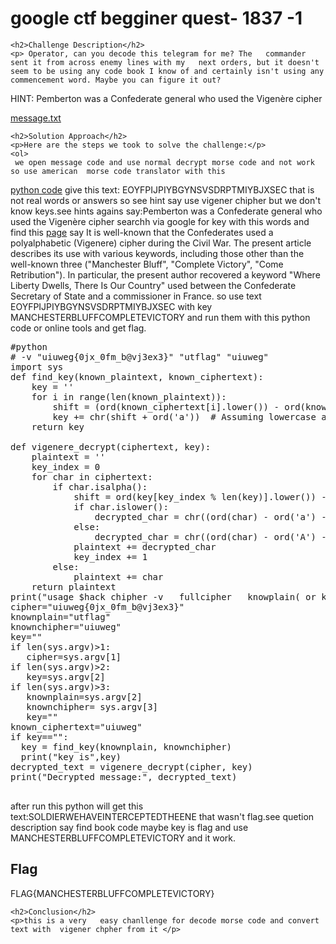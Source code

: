 <!DOCTYPE html>
<html>

<body>
    <h1>google ctf begginer quest-  1837 -1</h1>

    <h2>Challenge Description</h2>
    <p> Operator, can you decode this telegram for me? The   commander sent it from across enemy lines with my   next orders, but it doesn't seem to be using any code book I know of and certainly isn't using any  commencement word. Maybe you can figure it out?  
  HINT: Pemberton was a Confederate general who used    the Vigenère cipher


<a href="https://cybersecctf.github.io/blog/2024/googlectf/beginners-quest/1837/1/message.txt">message.txt</a>

</p>

    <h2>Solution Approach</h2>
    <p>Here are the steps we took to solve the challenge:</p>
    <ol>
     we open message code and use normal decrypt morse code and not work so use american  morse code translator with this
<a href="https://cybersecctf.github.io/blog/2024/googlectf/beginners-quest/1837/0/writeup1.md"> python code</a>
give this text:
EOYFPIJPIYBGYNSVSDRPTMIYBJXSEC
that is not real words or answers so see hint say use vigener chipher but we don't know keys.see hints agains say:Pemberton was a Confederate general who used    the Vigenère cipher searchh via google for key with this words and find this <a href="https://cryptiana.web.fc2.com/code/civilwar4.htm">page</a> say It is well-known that the Confederates used a polyalphabetic (Vigenere) cipher during the Civil War. The present article describes its use with various keywords, including those other than the well-known three ("Manchester Bluff", "Complete Victory", "Come Retribution"). In particular, the present author recovered a keyword "Where Liberty Dwells, There Is Our Country" used between the Confederate Secretary of State and a commissioner in France. so use text 
EOYFPIJPIYBGYNSVSDRPTMIYBJXSEC with key MANCHESTERBLUFFCOMPLETEVICTORY and run them with this python code or online tools and get flag.
<pre>
#python 
# -v "uiuweg{0jx_0fm_b@vj3ex3}" "utflag" "uiuweg"
import sys
def find_key(known_plaintext, known_ciphertext):
    key = ''
    for i in range(len(known_plaintext)):
        shift = (ord(known_ciphertext[i].lower()) - ord(known_plaintext[i].lower())) % 26
        key += chr(shift + ord('a'))  # Assuming lowercase alphabet
    return key

def vigenere_decrypt(ciphertext, key):
    plaintext = ''
    key_index = 0
    for char in ciphertext:
        if char.isalpha():
            shift = ord(key[key_index % len(key)].lower()) - ord('a')
            if char.islower():
                decrypted_char = chr((ord(char) - ord('a') - shift) % 26 + ord('a'))
            else:
                decrypted_char = chr((ord(char) - ord('A') - shift) % 26 + ord('A'))
            plaintext += decrypted_char
            key_index += 1
        else:
            plaintext += char
    return plaintext
print("usage $hack chipher -v   fullcipher   knowplain( or key)    knowncipher ") 
cipher="uiuweg{0jx_0fm_b@vj3ex3}"
knownplain="utflag"
knownchipher="uiuweg"
key=""
if len(sys.argv)>1:
   cipher=sys.argv[1]
if len(sys.argv)>2:
   key=sys.argv[2]
if len(sys.argv)>3:
   knownplain=sys.argv[2]
   knownchipher= sys.argv[3]
   key=""   
known_ciphertext="uiuweg"
if key=="":
  key = find_key(knownplain, knownchipher)
  print("key is",key)
decrypted_text = vigenere_decrypt(cipher, key)
print("Decrypted message:", decrypted_text)

</pre>
after run this python will get this text:SOLDIERWEHAVEINTERCEPTEDTHEENE that wasn't flag.see quetion description say find book code maybe key is flag and use MANCHESTERBLUFFCOMPLETEVICTORY and it work.
    </ol>
<br>
    <h2>Flag</h2>
    <p class="flag">FLAG{MANCHESTERBLUFFCOMPLETEVICTORY}
</p>

    <h2>Conclusion</h2>
    <p>this is a very   easy chanllenge for decode morse code and convert text with  vigener chpher from it </p>
</body>
</html>



